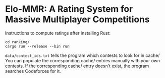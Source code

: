 # Elo-MMR: A Rating System for Massive Multiplayer Competitions

Instructions to compute ratings after installing Rust:
```
cd ranking/
cargo run --release --bin run
```

`data/contest_ids.txt` tells the program which contests to look for in cache/
You can populate the corresponding cache/ entries manually with your own contests.
If the corresponding cache/ entry doesn't exist, the program searches Codeforces for it.

